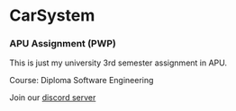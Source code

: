 # CarSystem
### APU Assignment (PWP)

This is just my university 3rd semester assignment in APU.

Course: Diploma Software Engineering

Join our [discord server](https://discord.gg/WDBnuNH)
